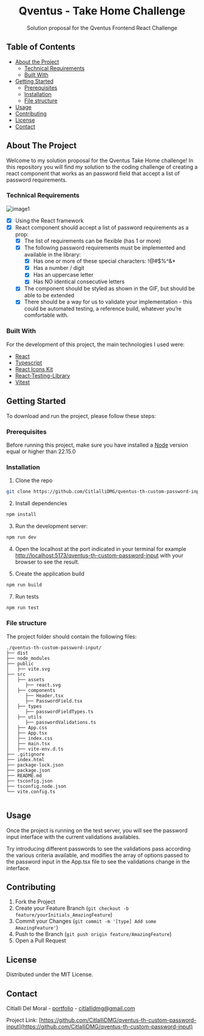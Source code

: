 <!-- PRESENTATION -->
<br />
<p align="center">
  <h1 align="center">Qventus - Take Home Challenge</h1>

  <p align="center">
    Solution proposal for the Qventus Frontend React Challenge
  </p>
</p>

<!-- TABLE OF CONTENTS -->

## Table of Contents

- [About the Project](#about-the-project)
  - [Technical Requirements](#technical-requirements)
  - [Built With](#built-with)
- [Getting Started](#getting-started)
  - [Prerequisites](#prerequisites)
  - [Installation](#installation)
  - [File structure](#file-structure)
- [Usage](#usage)
- [Contributing](#contributing)
- [License](#license)
- [Contact](#contact)

<!-- ABOUT THE PROJECT -->

## About The Project

Welcome to my solution proposal for the Qventus Take Home challenge! In this repository you will find my solution to the coding challenge of creating a react component that works as an password field that accept a list of password requirements.

### Technical Requirements

![image1](https://github.com/user-attachments/assets/47b3ac53-6942-44b0-8499-f67b8452187b)

- [x] Using the React framework
- [x] React component should accept a list of password requirements as a prop:
  - [x] The list of requirements can be flexible (has 1 or more)
  - [x] The following password requirements must be implemented and available in the library:
    - [x] Has one or more of these special characters: !@#$%^&\*
    - [x] Has a number / digit
    - [x] Has an uppercase letter
    - [x] Has NO identical consecutive letters
  - [x] The component should be styled as shown in the GIF, but should be able to be extended
  - [x] There should be a way for us to validate your implementation - this could be automated testing, a reference build, whatever you’re comfortable with.

### Built With

For the development of this project, the main technologies I used were:

- [React](https://reactjs.org/)
- [Typescript](https://www.typescriptlang.org/)
- [React Icons Kit](https://react-icons-kit.vercel.app/)
- [React-Testing-Library](https://testing-library.com/docs/react-testing-library/intro/)
- [Vitest](https://vitest.dev/)

<!-- GETTING STARTED -->

## Getting Started

To download and run the project, please follow these steps:

### Prerequisites

Before running this project, make sure you have installed a [Node](https://nodejs.org/) version equal or higher than 22.15.0

### Installation

1. Clone the repo

```sh
git clone https://github.com/CitlalliDMG/qventus-th-custom-password-input.git
```

2. Install dependencies

```sh
npm install
```

3. Run the development server:

```sh
npm run dev
```

4. Open the localhost at the port indicated in your terminal for example [http://localhost:5173/qventus-th-custom-password-input](http://localhost:5173/qventus-th-custom-password-input) with your browser to see the result.

5. Create the application build

```sh
npm run build
```

7. Run tests

```sh
npm run test
```

### File structure

The project folder should contain the following files:

```text
./qventus-th-custom-password-input/
├── dist
├── node_modules
├── public
│   ├── vite.svg
├── src
│   ├── assets
│      ├── react.svg
│   ├── components
│      ├── Header.tsx
│      ├── PasswordField.tsx
│   ├── types
│      ├── passwordFieldTypes.ts
│   ├── utils
│      ├── passwordValidations.ts
│   ├── App.css
│   ├── App.tsx
│   ├── index.css
│   ├── main.tsx
│   ├── vite-env.d.ts
├── .gitignore
├── index.html
├── package-lock.json
├── package.json
├── README.md
├── tsconfig.json
├── tsconfig.node.json
└── vite.config.ts


```

<!-- USAGE EXAMPLES -->

## Usage

Once the project is running on the test server, you will see the password input interface with the current validations availables.

Try introducing different passwords to see the validations pass according the various criteria available, and modifies the array of options passed to the password input in the App.tsx file to see the validations change in the interface.

<!-- CONTRIBUTING -->

## Contributing

1. Fork the Project
2. Create your Feature Branch (`git checkout -b feature/yourInitials_AmazingFeature`)
3. Commit your Changes (`git commit -m '[type] Add some AmazingFeature'`)
4. Push to the Branch (`git push origin feature/AmazingFeature`)
5. Open a Pull Request

<!-- LICENSE -->

## License

Distributed under the MIT License.

<!-- CONTACT -->

## Contact

Citlalli Del Moral - [portfolio](https://citlallidmg.github.io/) - citlallidmg@gmail.com

Project Link: [https://github.com/CitlalliDMG/qventus-th-custom-password-input](https://github.com/CitlalliDMG/qventus-th-custom-password-input)
